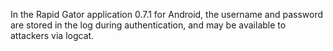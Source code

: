 In the Rapid Gator application 0.7.1 for Android, the username and password are stored in the log during authentication, and may be available to attackers via logcat.